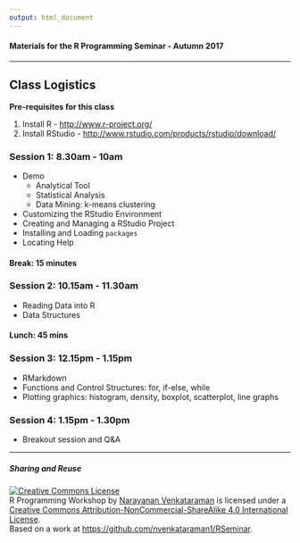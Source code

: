 ```yaml
---
output: html_document
---
```


#### Materials for the R Programming Seminar - Autumn 2017

---

## Class Logistics

**Pre-requisites for this class**

1. Install R - http://www.r-project.org/
2. Install RStudio - http://www.rstudio.com/products/rstudio/download/

### Session 1: 8.30am - 10am

+ Demo
    + Analytical Tool
    + Statistical Analysis
    + Data Mining: k-means clustering
+ Customizing the RStudio Environment
+ Creating and Managing a RStudio Project
+ Installing and Loading ```packages```
+ Locating Help

#### Break: 15 minutes

### Session 2: 10.15am - 11.30am

+ Reading Data into R
+ Data Structures

#### Lunch: 45 mins

### Session 3: 12.15pm - 1.15pm

+ RMarkdown
+ Functions and Control Structures: for, if-else, while
+ Plotting graphics: histogram, density, boxplot, scatterplot, line graphs

### Session 4: 1.15pm - 1.30pm

+ Breakout session and Q&A

---

##### Sharing and Reuse

<a rel="license" href="http://creativecommons.org/licenses/by-nc-sa/4.0/"><img alt="Creative Commons License" style="border-width:0" src="https://i.creativecommons.org/l/by-nc-sa/4.0/88x31.png" /></a><br /><span xmlns:dct="http://purl.org/dc/terms/" property="dct:title">R Programming Workshop</span> by <a xmlns:cc="http://creativecommons.org/ns#" href="https://nvenkataraman1.github.io" property="cc:attributionName" rel="cc:attributionURL">Narayanan Venkataraman</a> is licensed under a <a rel="license" href="http://creativecommons.org/licenses/by-nc-sa/4.0/">Creative Commons Attribution-NonCommercial-ShareAlike 4.0 International License</a>.<br />Based on a work at <a xmlns:dct="http://purl.org/dc/terms/" href="https://github.com/nvenkataraman1/RSeminar" rel="dct:source">https://github.com/nvenkataraman1/RSeminar</a>.
